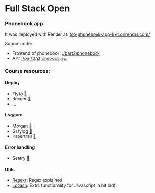 # Full Stack Open

<!-- ## Index

- [Part 0](#part-0-link) 

- [Part 1](#part-1-link) 

- [Part 2](#part-2-link) 

- [Part 3](#part-3-link) 


## Part 0 [link](./part0/) 

## Part 1 [link](./part1/) 

## Part 2 [link](./part2/) 


## Part 3 [link](./part3/)  -->

### Phonebook app 
It was deployed with Render at:
[fso-phonebook-app-kxit.onrender.com/](https://fso-phonebook-app-kxit.onrender.com/)

Source code:
- Frontend of phonebook: [./part2/phonebook](./part2/phonebook/)
- API: [./part3/phonebook_api](./part3/phonebook_api/)


### Course resources:

#### Deploy
- Fly.io [🔗](https://fly.io/)
- Render [🔗](https://render.com/)
- ...

#### Loggers
- Morgan [🔗](https://github.com/expressjs/morgan)
- Graylog [🔗](https://graylog.org/)
- Papertrail [🔗](https://www.papertrail.com/)

#### Error handling
- Sentry [🔗](https://sentry.io/)

#### Utils
- [Regexr](https://regexr.com/): Regex explained
- [Lodash](https://lodash.com/): Extra functionality for Javascript (a bit old)


